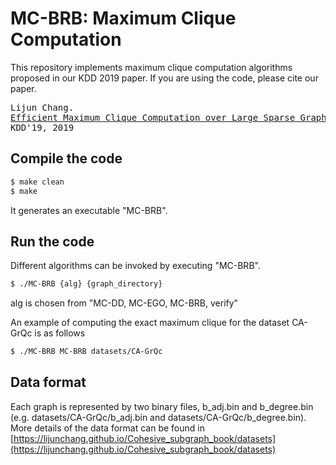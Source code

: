 # MC-BRB: Maximum Clique Computation

This repository implements maximum clique computation algorithms proposed in our KDD 2019 paper. If you are using the code, please cite our paper.
<pre>
Lijun Chang.
<a href="https://lijunchang.github.io/pdf/2019-maxclique-kdd.pdf">Efficient Maximum Clique Computation over Large Sparse Graphs.</a>
KDD'19, 2019
</pre>

## Compile the code

```sh
$ make clean
$ make
```
It generates an executable "MC-BRB".

## Run the code

Different algorithms can be invoked by executing "MC-BRB".
```sh
$ ./MC-BRB {alg} {graph_directory}
```
alg is chosen from "MC-DD, MC-EGO, MC-BRB, verify"

An example of computing the exact maximum clique for the dataset CA-GrQc is as follows
```sh
$ ./MC-BRB MC-BRB datasets/CA-GrQc
```

## Data format
Each graph is represented by two binary files, b_adj.bin and b_degree.bin (e.g. datasets/CA-GrQc/b_adj.bin and datasets/CA-GrQc/b_degree.bin). More details of the data format can be found in [https://lijunchang.github.io/Cohesive_subgraph_book/datasets](https://lijunchang.github.io/Cohesive_subgraph_book/datasets)
